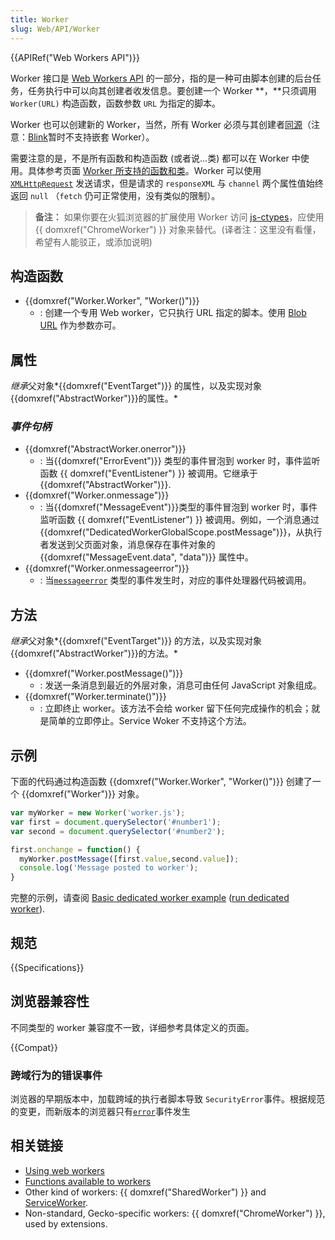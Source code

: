 ```yaml
---
title: Worker
slug: Web/API/Worker
---
```


{{APIRef("Web Workers API")}}

Worker 接口是 [Web Workers API](/zh-CN/docs/Web/API/Web_Workers_API) 的一部分，指的是一种可由脚本创建的后台任务，任务执行中可以向其创建者收发信息。要创建一个 Worker **，**只须调用 `Worker(URL)` 构造函数，函数参数 `URL` 为指定的脚本。

Worker 也可以创建新的 Worker，当然，所有 Worker 必须与其创建者[同源](/zh-CN/docs/Web/Security/Same-origin_policy)（注意：[Blink](https://groups.google.com/a/chromium.org/forum/#!topic/blink-dev/5R3B4RN4GHU)暂时不支持嵌套 Worker）。

需要注意的是，不是所有函数和构造函数 (或者说…类) 都可以在 Worker 中使用。具体参考页面 [Worker 所支持的函数和类](/zh-CN/docs/Web/API/Web_Workers_API/Functions_and_classes_available_to_workers)。Worker 可以使用 [`XMLHttpRequest`](/zh-CN/DOM/XMLHttpRequest) 发送请求，但是请求的 `responseXML` 与 `channel` 两个属性值始终返回 `null` （`fetch` 仍可正常使用，没有类似的限制）。

> **备注：** 如果你要在火狐浏览器的扩展使用 Worker 访问 [js-ctypes](/zh-CN/docs/Mozilla/js-ctypes)，应使用 {{ domxref("ChromeWorker") }} 对象来替代。(译者注：这里没有看懂，希望有人能驳正，或添加说明)

## 构造函数

- {{domxref("Worker.Worker", "Worker()")}}
  - : 创建一个专用 Web worker，它只执行 URL 指定的脚本。使用 [Blob URL](/zh-CN/docs/Web/API/Blob) 作为参数亦可。

## 属性

*继承*父对象*{{domxref("EventTarget")}} 的属性，以及实现对象 {{domxref("AbstractWorker")}}的属性。*

### _事件句柄_

- {{domxref("AbstractWorker.onerror")}}
  - : 当{{domxref("ErrorEvent")}} 类型的事件冒泡到 worker 时，事件监听函数 {{ domxref("EventListener") }} 被调用。它继承于 {{domxref("AbstractWorker")}}.
- {{domxref("Worker.onmessage")}}
  - : 当{{domxref("MessageEvent")}}类型的事件冒泡到 worker 时，事件监听函数 {{ domxref("EventListener") }} 被调用。例如，一个消息通过 {{domxref("DedicatedWorkerGlobalScope.postMessage")}}，从执行者发送到父页面对象，消息保存在事件对象的 {{domxref("MessageEvent.data", "data")}} 属性中。
- {{domxref("Worker.onmessageerror")}}
  - : 当[`messageerror`](/zh-CN/docs/Web/API/DedicatedWorkerGlobalScope/messageerror_event) 类型的事件发生时，对应的事件处理器代码被调用。

## 方法

*继承*父对象*{{domxref("EventTarget")}} 的方法，以及实现对象 {{domxref("AbstractWorker")}}的方法。*

- {{domxref("Worker.postMessage()")}}
  - : 发送一条消息到最近的外层对象，消息可由任何 JavaScript 对象组成。
- {{domxref("Worker.terminate()")}}
  - : 立即终止 worker。该方法不会给 worker 留下任何完成操作的机会；就是简单的立即停止。Service Woker 不支持这个方法。

## 示例

下面的代码通过构造函数 {{domxref("Worker.Worker", "Worker()")}} 创建了一个 {{domxref("Worker")}} 对象。

```js
var myWorker = new Worker('worker.js');
var first = document.querySelector('#number1');
var second = document.querySelector('#number2');

first.onchange = function() {
  myWorker.postMessage([first.value,second.value]);
  console.log('Message posted to worker');
}
```

完整的示例，请查阅 [Basic dedicated worker example](https://github.com/mdn/simple-web-worker) ([run dedicated worker](http://mdn.github.io/simple-web-worker/)).

## 规范

{{Specifications}}

## 浏览器兼容性

不同类型的 worker 兼容度不一致，详细参考具体定义的页面。

{{Compat}}

### 跨域行为的错误事件

浏览器的早期版本中，加载跨域的执行者脚本导致 `SecurityError`事件。根据规范的变更，而新版本的浏览器只有[`error`](/zh-CN/docs/Web/API/Element/error_event)事件发生

## 相关链接

- [Using web workers](/En/Using_web_workers)
- [Functions available to workers](/En/DOM/Worker/Functions_available_to_workers)
- Other kind of workers: {{ domxref("SharedWorker") }} and [ServiceWorker](/zh-CN/docs/Web/API/ServiceWorker_API).
- Non-standard, Gecko-specific workers: {{ domxref("ChromeWorker") }}, used by extensions.
